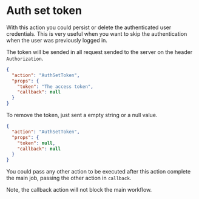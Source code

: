 # Auth set token

With this action you could persist or delete the authenticated user credentials.
This is very useful when you want to skip the authentication when the user was
previously logged in.

The token will be sended in all request sended to the server on the header `Authorization`.

```json
{
  "action": "AuthSetToken",
  "props": {
    "token": "The access token",
    "callback": null
  }
}
```

To remove the token, just sent a empty string or a null value.

```json
{
  "action": "AuthSetToken",
  "props": {
    "token": null,
    "callback": null
  }
}
```

You could pass any other action to be executed after this action complete the main job, passing the other action in `callback`.

Note, the callback action will not block the main workflow.
